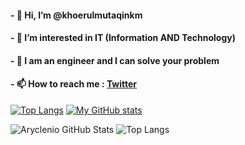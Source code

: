 <!---
khoerul225/khoerul225 is a ✨ special ✨ repository because its `README.md` (this file) appears on your GitHub profile.
You can click the Preview link to take a look at your changes.
--->
#### - 👋 Hi, I’m @khoerulmutaqinkm
#### - 👀 I’m interested in IT (Information AND Technology)
#### - 🤔  I am an engineer and I can solve your problem
#### - 📫 How to reach me : [Twitter](https://twitter.com/mutaqin225)

[![Top Langs](https://github-readme-stats.vercel.app/api/top-langs/?username=khoerulmutaqinkm&layout=compact&theme=dark)](https://github.com/anuraghazra/github-readme-stats)
[![My GitHub stats](https://github-readme-stats.vercel.app/api?username=khoerulmutaqinkm&count_private=true&show_icons=true&theme=dark)](https://github.com/anuraghazra/github-readme-stats)

![Aryclenio GitHub Stats](https://github-readme-stats.vercel.app/api?username=khoerulmutaqinkm&show_icons=true) 
![Top Langs](https://github-readme-stats.vercel.app/api/top-langs/?username=khoerulmutaqinkm&layout=compact)
